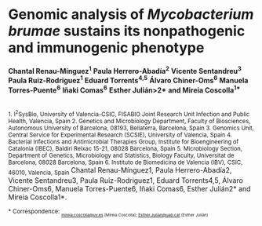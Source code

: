 # Genomic analysis of _Mycobacterium brumae_ sustains its nonpathogenic and immunogenic phenotype  
__Chantal Renau-Mínguez<sup>1</sup>__ 
__Paula Herrero-Abadía<sup>2</sup>__ 
__Vicente Sentandreu<sup>3</sup>__ 
__Paula Ruiz-Rodriguez<sup>1</sup>__ 
__Eduard Torrents<sup>4,5</sup>__ 
__Álvaro Chiner-Oms<sup>6</sup>__ 
__Manuela Torres-Puente<sup>6</sup>__ 
__Iñaki Comas<sup>6</sup>__ 
__Esther Julián>2*</sup>__
__and Mireia Coscolla<sup>1*</sup>__

<br>
<sub> 1. I<sup>2</sup>SysBio, University of Valencia-CSIC, FISABIO Joint Research Unit Infection and Public Health, Valencia, Spain </sub>  
<sub> 2. Genetics and Microbiology Department, Faculty of Biosciences, Autonomous University of Barcelona, 08193, Bellaterra, Barcelona, Spain </sub>  
<sub> 3. Genomics Unit, Central Service for Experimental Research (SCSIE), University of Valencia, Spain </sub>  
<sub> 4. Bacterial Infections and Antimicrobial Therapies Group, Institute for Bioengineering of Catalonia (IBEC), Baldiri Reixac 15-21, 08028 Barcelona, Spain </sub>  
<sub> 5. Microbiology Section, Department of Genetics, Microbiology and Statistics, Biology Faculty, Universitat de Barcelona, 08028 Barcelona, Spain </sub> 
<sub> 6. Instituto de Biomedicina de Valencia (IBV), CSIC, 46010, Valencia, Spain </sub> 
Chantal Renau-Mínguez1, Paula Herrero-Abadía2, Vicente Sentandreu3, Paula Ruiz-Rodriguez1, Eduard Torrents4,5, Álvaro Chiner-Oms6, Manuela Torres-Puente6, Iñaki Comas6, Esther Julián2* and Mireia Coscolla1*. 

<sub> * Correspondence:  <sub> 
<sub> mireia.coscolla@uv.es (Mireia Coscolla); Esther.Julian@uab.cat (Esther Julián) <sub> 

